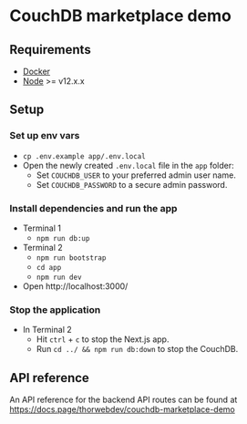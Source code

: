 # CouchDB marketplace demo

## Requirements

- [Docker](https://docs.docker.com/get-docker/)
- [Node](https://nodejs.org/en/download/) >= v12.x.x

## Setup

### Set up env vars

- `cp .env.example app/.env.local`
- Open the newly created `.env.local` file in the `app` folder:
  - Set `COUCHDB_USER` to your preferred admin user name.
  - Set `COUCHDB_PASSWORD` to a secure admin password.

### Install dependencies and run the app

- Terminal 1
  - `npm run db:up`
- Terminal 2
  - `npm run bootstrap`
  - `cd app`
  - `npm run dev`
- Open http://localhost:3000/

### Stop the application

- In Terminal 2
  - Hit `ctrl` + `c` to stop the Next.js app.
  - Run `cd ../ && npm run db:down` to stop the CouchDB.

## API reference

An API reference for the backend API routes can be found at https://docs.page/thorwebdev/couchdb-marketplace-demo
